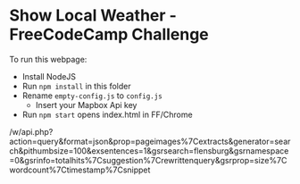 # Show Local Weather - FreeCodeCamp Challenge

To run this webpage:

- Install NodeJS
- Run `npm install` in this folder
- Rename `empty-config.js` to `config.js`
  - Insert your Mapbox Api key
- Run `npm start` opens index.html in FF/Chrome

/w/api.php?action=query&format=json&prop=pageimages%7Cextracts&generator=search&pithumbsize=100&exsentences=1&gsrsearch=flensburg&gsrnamespace=0&gsrinfo=totalhits%7Csuggestion%7Crewrittenquery&gsrprop=size%7Cwordcount%7Ctimestamp%7Csnippet